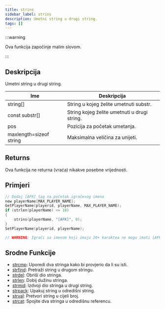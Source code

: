 ```yaml
---
title: strins
sidebar_label: strins
description: Umetni string u drugi string.
tags: []
---
```


:::warning

Ova funkcija započinje malim slovom.

:::

## Deskripcija

Umetni string u drugi string.

| Ime                     | Deskripcija                                  |
| ----------------------- | -------------------------------------------- |
| string[]                | String u kojeg želite umetnuti substr.       |
| const substr[]          | String kojeg želite umetnuti u drugi string. |
| pos                     | Pozicija za početak umetanja.                |
| maxlength=sizeof string | Maksimalna veličina za unijeti.              |

## Returns

Ova funkcija ne returna (vraća) nikakve posebne vrijednosti.

## Primjeri

```c
// Dodaj [AFK] tag na početak igračevog imena
new playerName[MAX_PLAYER_NAME];
GetPlayerName(playerid, playerName, MAX_PLAYER_NAME);
if (strlen(playerName) <= 18)
{
    strins(playerName, "[AFK]", 0);
}
SetPlayerName(playerid, playerName);

// WARNING: Igrači sa imenom koji imaju 20+ karaktea ne mogu imati [AFK] tag, to če činiti njihovo ime velikim 25 karatkera a limit je 24.
```

## Srodne Funkcije

- [strcmp](strcmp): Uporedi dva stringa kako bi provjerio da li su isti.
- [strfind](strfind): Pretraži string u drugom stringu.
- [strdel](strdel): Obriši dio stringa.
- [strlen](strlen): Dobij dužinu stringa.
- [strmid](strmid): Izdvoji dio stringa u drugi string.
- [strpack](strpack): Upakuj string u odredišni string.
- [strval](strval): Pretvori string u cijeli broj.
- [strcat](strcat): Spojite dva stringa u odredišnu referencu.
